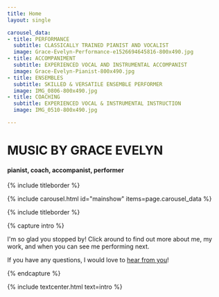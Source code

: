 ```yaml
---
title: Home
layout: single

carousel_data:
- title: PERFORMANCE
  subtitle: CLASSICALLY TRAINED PIANIST AND VOCALIST
  image: Grace-Evelyn-Performance-e1526694645816-800x490.jpg
- title: ACCOMPANIMENT
  subtitle: EXPERIENCED VOCAL AND INSTRUMENTAL ACCOMPANIST
  image: Grace-Evelyn-Pianist-800x490.jpg
- title: ENSEMBLES
  subtitle: SKILLED & VERSATILE ENSEMBLE PERFORMER
  image: IMG_0806-800x490.jpg
- title: COACHING
  subtitle: EXPERIENCED VOCAL & INSTRUMENTAL INSTRUCTION
  image: IMG_0510-800x490.jpg

---
```


# MUSIC BY GRACE EVELYN

#### pianist, coach, accompanist, performer

{% include titleborder %}

{% include carousel.html id="mainshow" items=page.carousel_data %}

{% include titleborder %}

{% capture intro %}

I'm so glad you stopped by! Click around to find out more about me, my work, and when you can see me performing next.

If you have any questions, I would love to [hear from you](contact)!

{% endcapture %}

{% include textcenter.html text=intro %}

